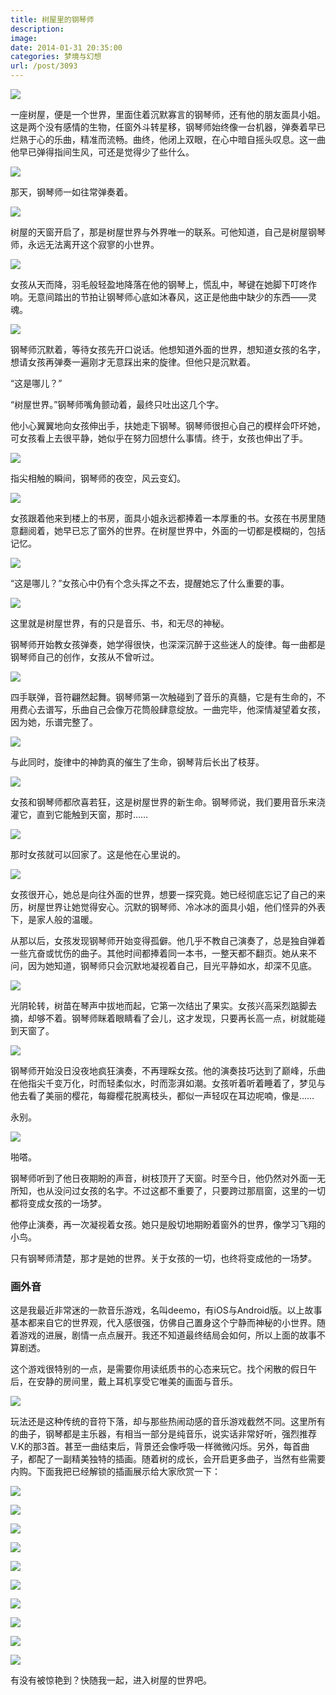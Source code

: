 ```yaml
---
title: 树屋里的钢琴师
description: 
image: 
date: 2014-01-31 20:35:00
categories: 梦境与幻想
url: /post/3093
---
```


![](https://cdn.victor42.work/posts/2014-01/01-31/1.jpg)

一座树屋，便是一个世界，里面住着沉默寡言的钢琴师，还有他的朋友面具小姐。这是两个没有感情的生物，任窗外斗转星移，钢琴师始终像一台机器，弹奏着早已烂熟于心的乐曲，精准而流畅。曲终，他闭上双眼，在心中暗自摇头叹息。这一曲他早已弹得指间生风，可还是觉得少了些什么。

![](https://cdn.victor42.work/posts/2014-01/01-31/2.jpg)

那天，钢琴师一如往常弹奏着。

![](https://cdn.victor42.work/posts/2014-01/01-31/3.jpg)

树屋的天窗开启了，那是树屋世界与外界唯一的联系。可他知道，自己是树屋钢琴师，永远无法离开这个寂寥的小世界。

![](https://cdn.victor42.work/posts/2014-01/01-31/4.jpg)

女孩从天而降，羽毛般轻盈地降落在他的钢琴上，慌乱中，琴键在她脚下叮咚作响。无意间踏出的节拍让钢琴师心底如沐春风，这正是他曲中缺少的东西——灵魂。

![](https://cdn.victor42.work/posts/2014-01/01-31/5.jpg)

钢琴师沉默着，等待女孩先开口说话。他想知道外面的世界，想知道女孩的名字，想请女孩再弹奏一遍刚才无意踩出来的旋律。但他只是沉默着。

“这是哪儿？”

“树屋世界。”钢琴师嘴角颤动着，最终只吐出这几个字。

他小心翼翼地向女孩伸出手，扶她走下钢琴。钢琴师很担心自己的模样会吓坏她，可女孩看上去很平静，她似乎在努力回想什么事情。终于，女孩也伸出了手。

![](https://cdn.victor42.work/posts/2014-01/01-31/6.jpg)

指尖相触的瞬间，钢琴师的夜空，风云变幻。

![](https://cdn.victor42.work/posts/2014-01/01-31/7.jpg)

女孩跟着他来到楼上的书房，面具小姐永远都捧着一本厚重的书。女孩在书房里随意翻阅着，她早已忘了窗外的世界。在树屋世界中，外面的一切都是模糊的，包括记忆。

![](https://cdn.victor42.work/posts/2014-01/01-31/8.jpg)

“这是哪儿？”女孩心中仍有个念头挥之不去，提醒她忘了什么重要的事。

![](https://cdn.victor42.work/posts/2014-01/01-31/9.jpg)

这里就是树屋世界，有的只是音乐、书，和无尽的神秘。

钢琴师开始教女孩弹奏，她学得很快，也深深沉醉于这些迷人的旋律。每一曲都是钢琴师自己的创作，女孩从不曾听过。

![](https://cdn.victor42.work/posts/2014-01/01-31/10.jpg)

四手联弹，音符翩然起舞。钢琴师第一次触碰到了音乐的真髓，它是有生命的，不用费心去谱写，乐曲自己会像万花筒般肆意绽放。一曲完毕，他深情凝望着女孩，因为她，乐谱完整了。

![](https://cdn.victor42.work/posts/2014-01/01-31/11.jpg)

与此同时，旋律中的神韵真的催生了生命，钢琴背后长出了枝芽。

![](https://cdn.victor42.work/posts/2014-01/01-31/12.jpg)

女孩和钢琴师都欣喜若狂，这是树屋世界的新生命。钢琴师说，我们要用音乐来浇灌它，直到它能触到天窗，那时……

![](https://cdn.victor42.work/posts/2014-01/01-31/13.jpg)

那时女孩就可以回家了。这是他在心里说的。

![](https://cdn.victor42.work/posts/2014-01/01-31/14.jpg)

女孩很开心，她总是向往外面的世界，想要一探究竟。她已经彻底忘记了自己的来历，树屋世界让她觉得安心。沉默的钢琴师、冷冰冰的面具小姐，他们怪异的外表下，是家人般的温暖。

从那以后，女孩发现钢琴师开始变得孤僻。他几乎不教自己演奏了，总是独自弹着一些亢奋或忧伤的曲子。其他时间都捧着同一本书，一整天都不翻页。她从来不问，因为她知道，钢琴师只会沉默地凝视着自己，目光平静如水，却深不见底。

![](https://cdn.victor42.work/posts/2014-01/01-31/15.jpg)

光阴轮转，树苗在琴声中拔地而起，它第一次结出了果实。女孩兴高采烈踮脚去摘，却够不着。钢琴师眯着眼睛看了会儿，这才发现，只要再长高一点，树就能碰到天窗了。

![](https://cdn.victor42.work/posts/2014-01/01-31/16.jpg)

钢琴师开始没日没夜地疯狂演奏，不再理睬女孩。他的演奏技巧达到了巅峰，乐曲在他指尖千变万化，时而轻柔似水，时而澎湃如潮。女孩听着听着睡着了，梦见与他去看了美丽的樱花，每瓣樱花脱离枝头，都似一声轻叹在耳边呢喃，像是……

永别。

![](https://cdn.victor42.work/posts/2014-01/01-31/17.jpg)

啪嗒。

钢琴师听到了他日夜期盼的声音，树枝顶开了天窗。时至今日，他仍然对外面一无所知，也从没问过女孩的名字。不过这都不重要了，只要跨过那扇窗，这里的一切都将变成女孩的一场梦。

他停止演奏，再一次凝视着女孩。她只是殷切地期盼着窗外的世界，像学习飞翔的小鸟。

只有钢琴师清楚，那才是她的世界。关于女孩的一切，也终将变成他的一场梦。

### 画外音

这是我最近非常迷的一款音乐游戏，名叫deemo，有iOS与Android版。以上故事基本都来自它的世界观，代入感很强，仿佛自己置身这个宁静而神秘的小世界。随着游戏的进展，剧情一点点展开。我还不知道最终结局会如何，所以上面的故事不算剧透。

这个游戏很特别的一点，是需要你用读纸质书的心态来玩它。找个闲散的假日午后，在安静的房间里，戴上耳机享受它唯美的画面与音乐。

![](https://cdn.victor42.work/posts/2014-01/01-31/18.jpg)

玩法还是这种传统的音符下落，却与那些热闹动感的音乐游戏截然不同。这里所有的曲子，钢琴都是主乐器，有相当一部分是纯音乐，说实话非常好听，强烈推荐V.K的那3首。甚至一曲结束后，背景还会像呼吸一样微微闪烁。另外，每首曲子，都配了一副精美独特的插画。随着树的成长，会开启更多曲子，当然有些需要内购。下面我把已经解锁的插画展示给大家欣赏一下：

![](https://cdn.victor42.work/posts/2014-01/01-31/19.jpg)

![](https://cdn.victor42.work/posts/2014-01/01-31/20.jpg)

![](https://cdn.victor42.work/posts/2014-01/01-31/21.jpg)

![](https://cdn.victor42.work/posts/2014-01/01-31/22.jpg)

![](https://cdn.victor42.work/posts/2014-01/01-31/23.jpg)

![](https://cdn.victor42.work/posts/2014-01/01-31/24.jpg)

![](https://cdn.victor42.work/posts/2014-01/01-31/25.jpg)

![](https://cdn.victor42.work/posts/2014-01/01-31/26.jpg)

![](https://cdn.victor42.work/posts/2014-01/01-31/27.jpg)

![](https://cdn.victor42.work/posts/2014-01/01-31/28.jpg)

有没有被惊艳到？快随我一起，进入树屋的世界吧。
